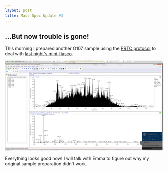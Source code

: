 ```yaml
---
layout: post
title: Mass Spec Update #3
---
```


## ...But now trouble is gone!

This morning I prepared another O107 sample using the [PRTC protocol](https://yaaminiv.github.io/PRTC-preparation/) to deal with [last night's mini-fiasco](https://yaaminiv.github.io/Mass-Spec-Update-2/). 

![sample107-2run1](https://raw.githubusercontent.com/RobertsLab/project-oyster-oa/master/images/massspecupdatejan28/sample107-2run1.png)

Everything looks good now! I will talk with Emma to figure out why my original sample preparation didn't work. 
